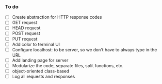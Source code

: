 ### To do

- [ ] Create abstraction for HTTP response codes
- [ ] GET request
- [ ] HEAD request
- [ ] POST request
- [ ] PUT request
- [ ] Add color to terminal UI
- [ ] Configure localhost:<port> to be server, so we don't have to always type in the URL
- [ ] Add landing page for server
- [ ] Modularize the code, separate files, split functions, etc.
- [ ] object-oriented class-based
- [ ] Log all requests and responses